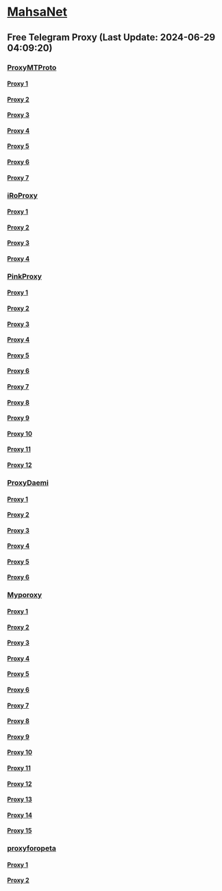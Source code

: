 
# [MahsaNet](https://t.me/mahsa_net)
## Free Telegram Proxy (Last Update: 2024-06-29 04:09:20)
### [ProxyMTProto](https://t.me/ProxyMTProto)
#### [Proxy 1](tg://proxy?server=cloudflare.nokia.net.co.uk.do_yo.want_to.clash_with.this.www.microsoft.com.there_is_no.place_like.localhost.www.bing.com.count_with_me.cyou.net.digikala.com.msn.com.bsi.ir.enamad.ir.now_sud.again_to_fight.everyone.i_am.the_internettt.premiumdnslow.click.&port=5777&secret=eeRigzNJvXrFGRMCIMJdEA)
#### [Proxy 2](tg://proxy?server=aryanc.ir.baaghcheh.com.buyups.ir.tasvirlink.com.drduzgun.ir.rayancam.com.snappbeauty.com.masoreh.com.foodle.ir.2020eshop.ir.tasisatazar.ir.inoue-ha-karate.ir.shopiloo.ir.goldenday.me.parmidahotel.com.asemoon.com.adminyab.com.2coders.ir.kalabama.website&port=443&secret=3dpBFlW2hP6Hq_WOwiNeKBY%3D)
#### [Proxy 3](tg://proxy?server=maharatkart.ir.dumantarabar.com.taavon2-farsedu.ir.vacuumpou-ya.com.helikala.com.souli.ir.variz.me.javaherha.ir.mmpars-vnd.com.medisib.com.ojan.org.myheaven.ir.khanehma-hak.ir.wagg-on-ads.com.bor-hantanposh.ir.davamgroup.com.mecadium.ir.kalabama.website&port=443&secret=3dpBFlW2hP6Hq_WOwiNeKBY%3D)
#### [Proxy 4](tg://proxy?server=185.148.144.50&port=4443&secret=7777772e6e69632e69727w)
#### [Proxy 5](tg://proxy?server=49.13.202.123&port=9090&secret=79ea54d21249bd7ac519CQ)
#### [Proxy 6](tg://proxy?server=157.90.114.248&port=9090&secret=79ea54d21249bd7ac519CQ)
#### [Proxy 7](tg://proxy?server=5.75.197.248&port=9090&secret=79ea54d21249bd7ac519CQ)
### [iRoProxy](https://t.me/iRoProxy)
#### [Proxy 1](tg://proxy?server=82.153.35.27&port=43&secret=7777772e6e69632e69727w)
#### [Proxy 2](tg://proxy?server=82.153.35.3&port=63&secret=7777772e6e69632e69727w)
#### [Proxy 3](tg://proxy?server=82.153.35.44&port=67&secret=7777772e6e69632e69727w)
#### [Proxy 4](tg://proxy?server=82.153.35.35&port=45&secret=7777772e6e69632e69727w)
### [PinkProxy](https://t.me/PinkProxy)
#### [Proxy 1](tg://proxy?server=108.165.67.201&port=777&secret=7HQighJPBNMYVRNB6tdkVw)
#### [Proxy 2](tg://proxy?server=108.165.67.169&port=777&secret=eeRighJJvXrFGRMCIMJdCQ)
#### [Proxy 3](tg://proxy?server=108.165.67.201&port=777&secret=7HQighJPBNMYVRNB6tdkVw)
#### [Proxy 4](tg://proxy?server=108.165.67.23&port=2053&secret=7nnkoTiYizM1sawK4WKisQpteS0uY2RuLmly)
#### [Proxy 5](tg://proxy?server=108.165.67.201&port=777&secret=7HQighJPBNMYVRNB6tdkVw)
#### [Proxy 6](tg://proxy?server=108.165.67.23&port=2053&secret=7nnkoTiYizM1sawK4WKisQpteS0uY2RuLmly)
#### [Proxy 7](tg://proxy?server=108.165.67.169&port=777&secret=eeRighJJvXrFGRMCIMJdCQ)
#### [Proxy 8](tg://proxy?server=108.165.67.23&port=2053&secret=7nnkoTiYizM1sawK4WKisQpteS0uY2RuLmly)
#### [Proxy 9](tg://proxy?server=116.202.8.81&port=110&secret=7777772e6e69632e69727w)
#### [Proxy 10](tg://proxy?server=78.47.249.141&port=111&secret=7777772e6e69632e69727w)
#### [Proxy 11](tg://proxy?server=49.12.241.69&port=900&secret=7777772e6e69632e69727w)
#### [Proxy 12](tg://proxy?server=108.165.67.169&port=777&secret=eeRighJJvXrFGRMCIMJdCQ)
### [ProxyDaemi](https://t.me/ProxyDaemi)
#### [Proxy 1](tg://proxy?server=cloudflare.nokia.net.co.uk.do_yo.want_to.clash_with.this.www.microsoft.com.there_is_no.place_like.localhost.www.bing.com.count_with_me.cyou.net.digikala.com.msn.com.bsi.ir.enamad.ir.ye-dokhtar-daram-shah-nadare.sbs.&port=44443&secret=eeRighJJvXrFGRMCIMJdCQtY2RueWVrdGFuZXQuY29tZmFyYWthdi5jb212YW4ubmFqdmEuY29tAAAAAAAAAAAAAAAAAAAAAAAAAAAAAAAA)
#### [Proxy 2](tg://proxy?server=cloudflare.nokia.net.co.uk.do_yo.want_to.clash_with.this.www.microsoft.com.there_is_no.place_like.localhost.www.bing.com.count_with_me.cyou.net.digikala.com.msn.com.bsi.ir.enamad.ir.hamesternotcoin.com.&port=44443&secret=eeRighJJvXrFGRMCIMJdCQtY2RueWVrdGFuZXQuY29tZmFyYWthdi5jb212YW4ubmFqdmEuY29tAAAAAAAAAAAAAAAAAAAAAAAAAAAAAAAA)
#### [Proxy 3](tg://proxy?server=cloudflare.nokia.net.co.uk.do_yo.want_to.clash_with.this.www.microsoft.com.there_is_no.place_like.localhost.www.bing.com.count_with_me.cyou.net.digikala.com.msn.com.bsi.ir.enamad.ir.ye-dokhtar-daram-shah-nadare.sbs.&port=44443&secret=eeRighJJvXrFGRMCIMJdCQtY2RueWVrdGFuZXQuY29tZmFyYWthdi5jb212YW4ubmFqdmEuY29tAAAAAAAAAAAAAAAAAAAAAAAAAAAAAAAA)
#### [Proxy 4](tg://proxy?server=cloudflare.nokia.net.co.uk.do_yo.want_to.clash_with.this.www.microsoft.com.there_is_no.place_like.localhost.www.bing.com.count_with_me.cyou.net.digikala.com.msn.com.bsi.ir.enamad.ir.hamesternotcoin.com.&port=44443&secret=eeRighJJvXrFGRMCIMJdCQtY2RueWVrdGFuZXQuY29tZmFyYWthdi5jb212YW4ubmFqdmEuY29tAAAAAAAAAAAAAAAAAAAAAAAAAAAAAAAA)
#### [Proxy 5](tg://proxy?server=cloudflare.nokia.net.co.uk.do_yo.want_to.clash_with.this.www.microsoft.com.there_is_no.place_like.localhost.www.bing.com.count_with_me.cyou.net.digikala.com.msn.com.bsi.ir.enamad.ir.ye-dokhtar-daram-shah-nadare.sbs.&port=44443&secret=eeRighJJvXrFGRMCIMJdCQtY2RueWVrdGFuZXQuY29tZmFyYWthdi5jb212YW4ubmFqdmEuY29tAAAAAAAAAAAAAAAAAAAAAAAAAAAAAAAA)
#### [Proxy 6](tg://proxy?server=cloudflare.nokia.net.co.uk.do_yo.want_to.clash_with.this.www.microsoft.com.there_is_no.place_like.localhost.www.bing.com.count_with_me.cyou.net.digikala.com.msn.com.bsi.ir.enamad.ir.hamesternotcoin.com.&port=44443&secret=eeRighJJvXrFGRMCIMJdCQtY2RueWVrdGFuZXQuY29tZmFyYWthdi5jb212YW4ubmFqdmEuY29tAAAAAAAAAAAAAAAAAAAAAAAAAAAAAAAA)
### [Myporoxy](https://t.me/Myporoxy)
#### [Proxy 1](tg://proxy?server=cloudflare.com.nokia.com.co.uk.do_yo.want_to.clash_with.this.www.microsoft.com.there_is_no.place_like.localhost.www.bing.com.count_with_me.cyou.net.digikala.com.www.enamad.ir.google.com.again_to_fight.everyone.i_am.the_internet.ridairect.skin.&port=7667&secret=eeRigzNJvXrFGRMCIMJdEAPQ)
#### [Proxy 2](tg://proxy?server=cloudflare.com.nokia.com.co.uk.do_yo.want_to.clash_with.this.www.microsoft.com.there_is_no.place_like.localhost.www.bing.com.count_with_me.cyou.net.digikala.com.www.enamad.ir.bsi.ir.google.com.again_to_fight.everyone.i_am.the_internet.workmaan.makeup.&port=4550&secret=eeRigzNJvXrFGRMCIMJdEAPQ)
#### [Proxy 3](tg://proxy?server=cloudflare.com.nokia.com.co.uk.do_yo.want_to.clash_with.this.www.microsoft.com.there_is_no.place_like.localhost.www.bing.com.count_with_me.cyou.net.digikala.com.www.enamad.ir.google.com.again_to_fight.everyone.i_am.the_internet.kaboybaz.motorcycles.&port=6550&secret=eeRigzNJvXrFGRMCIMJdEAPQ)
#### [Proxy 4](tg://proxy?server=cloudflare.com.nokia.com.co.uk.do_yo.want_to.clash_with.this.www.microsoft.com.there_is_no.place_like.localhost.www.bing.com.count_with_me.cyou.net.digikala.com.www.enamad.ir.google.com.again_to_fight.everyone.i_am.the_internet.hercool.click.&port=1919&secret=eeRigzNJvXrFGRMCIMJdEAPQ)
#### [Proxy 5](tg://proxy?server=cloudflare.com.nokia.com.co.uk.do_yo.want_to.clash_with.this.www.microsoft.com.there_is_no.place_like.localhost.www.bing.com.count_with_me.cyou.net.digikala.com.www.enamad.ir.google.com.again_to_fight.everyone.i_am.the_internet.ridairect.skin.&port=7667&secret=eeRigzNJvXrFGRMCIMJdEAPQ)
#### [Proxy 6](tg://proxy?server=cloudflare.com.nokia.com.co.uk.do_yo.want_to.clash_with.this.www.microsoft.com.there_is_no.place_like.localhost.www.bing.com.count_with_me.cyou.net.digikala.com.www.enamad.ir.bsi.ir.google.com.again_to_fight.everyone.i_am.the_internet.workmaan.makeup.&port=4550&secret=eeRigzNJvXrFGRMCIMJdEAPQ)
#### [Proxy 7](tg://proxy?server=cloudflare.com.nokia.com.co.uk.do_yo.want_to.clash_with.this.www.microsoft.com.there_is_no.place_like.localhost.www.bing.com.count_with_me.cyou.net.digikala.com.www.enamad.ir.google.com.again_to_fight.everyone.i_am.the_internet.nurembeerg.lol&port=4550&secret=7HQighJPBNMYVRNB6tdkVwPQ)
#### [Proxy 8](tg://proxy?server=cloudflare.com.nokia.com.co.uk.do_yo.want_to.clash_with.this.www.microsoft.com.there_is_no.place_like.localhost.www.bing.com.count_with_me.cyou.net.digikala.com.www.enamad.ir.google.com.again_to_fight.everyone.i_am.the_internet.kaboybaz.motorcycles.&port=6550&secret=eeRigzNJvXrFGRMCIMJdEAPQ)
#### [Proxy 9](tg://proxy?server=cloudflare.com.nokia.com.co.uk.do_yo.want_to.clash_with.this.www.microsoft.com.there_is_no.place_like.localhost.www.bing.com.count_with_me.cyou.net.digikala.com.www.enamad.ir.google.com.again_to_fight.everyone.i_am.the_internet.hercool.click.&port=1919&secret=eeRigzNJvXrFGRMCIMJdEAPQ)
#### [Proxy 10](tg://proxy?server=cloudflare.com.nokia.com.co.uk.do_yo.want_to.clash_with.this.www.microsoft.com.there_is_no.place_like.localhost.www.bing.com.count_with_me.cyou.net.digikala.com.www.enamad.ir.google.com.again_to_fight.everyone.i_am.the_internet.nurembeerg.lol&port=4550&secret=7HQighJPBNMYVRNB6tdkVwPQ)
#### [Proxy 11](tg://proxy?server=cloudflare.com.nokia.com.co.uk.do_yo.want_to.clash_with.this.www.microsoft.com.there_is_no.place_like.localhost.www.bing.com.count_with_me.cyou.net.digikala.com.www.enamad.ir.google.com.again_to_fight.everyone.i_am.the_internet.kaboybaz.motorcycles.&port=6550&secret=eeRigzNJvXrFGRMCIMJdEAPQ)
#### [Proxy 12](tg://proxy?server=cloudflare.com.nokia.com.co.uk.do_yo.want_to.clash_with.this.www.microsoft.com.there_is_no.place_like.localhost.www.bing.com.count_with_me.cyou.net.digikala.com.www.enamad.ir.google.com.again_to_fight.everyone.i_am.the_internet.hercool.click.&port=1919&secret=eeRigzNJvXrFGRMCIMJdEAPQ)
#### [Proxy 13](tg://proxy?server=cloudflare.com.nokia.com.co.uk.do_yo.want_to.clash_with.this.www.microsoft.com.there_is_no.place_like.localhost.www.bing.com.count_with_me.cyou.net.digikala.com.www.enamad.ir.google.com.again_to_fight.everyone.i_am.the_internet.nurembeerg.lol&port=4550&secret=7HQighJPBNMYVRNB6tdkVwPQ)
#### [Proxy 14](tg://proxy?server=cloudflare.com.nokia.com.co.uk.do_yo.want_to.clash_with.this.www.microsoft.com.there_is_no.place_like.localhost.www.bing.com.count_with_me.cyou.net.digikala.com.www.enamad.ir.google.com.again_to_fight.everyone.i_am.the_internet.kaboybaz.motorcycles.&port=6550&secret=eeRigzNJvXrFGRMCIMJdEAPQ)
#### [Proxy 15](tg://proxy?server=cloudflare.com.nokia.com.co.uk.do_yo.want_to.clash_with.this.www.microsoft.com.there_is_no.place_like.localhost.www.bing.com.count_with_me.cyou.net.digikala.com.www.enamad.ir.google.com.again_to_fight.everyone.i_am.the_internet.nurembeerg.lol&port=4550&secret=7HQighJPBNMYVRNB6tdkVwPQ)
### [proxyforopeta](https://t.me/proxyforopeta)
#### [Proxy 1](tg://proxy?server=cloudflare.nokia.net.co.uk.do_yo.want_to.clash_with.this.www.microsoft.com.there_is_no.place_like.localhost.www.bing.com.count_with_me.cyou.net.digikala.com.msn.com.bsi.ir.enamad.ir.ye-dokhtar-daram-shah-nadare.sbs.&port=44443&secret=eeRighJJvXrFGRMCIMJdCQtY2RueWVrdGFuZXQuY29tZmFyYWthdi5jb212YW4ubmFqdmEuY29tAAAAAAAAAAAAAAAAAAAAAAAAAAAAAAAA)
#### [Proxy 2](tg://proxy?server=cloudflare.nokia.net.co.uk.do_yo.want_to.clash_with.this.www.microsoft.com.there_is_no.place_like.localhost.www.bing.com.count_with_me.cyou.net.digikala.com.msn.com.bsi.ir.enamad.ir.hamesternotcoin.com.&port=44443&secret=eeRighJJvXrFGRMCIMJdCQtY2RueWVrdGFuZXQuY29tZmFyYWthdi5jb212YW4ubmFqdmEuY29tAAAAAAAAAAAAAAAAAAAAAAAAAAAAAAAA)

    